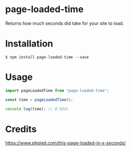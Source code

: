 # page-loaded-time

Returns how much seconds did take for your site to load.

# Installation
`$ npm install page-loaded-time --save`

# Usage
```javascript
import pageLoadedTime from "page-loaded-time";

const time = pageLoadedTime();

console.log(time); // 0.932s
```

# Credits
https://www.phpied.com/this-page-loaded-in-x-seconds/
